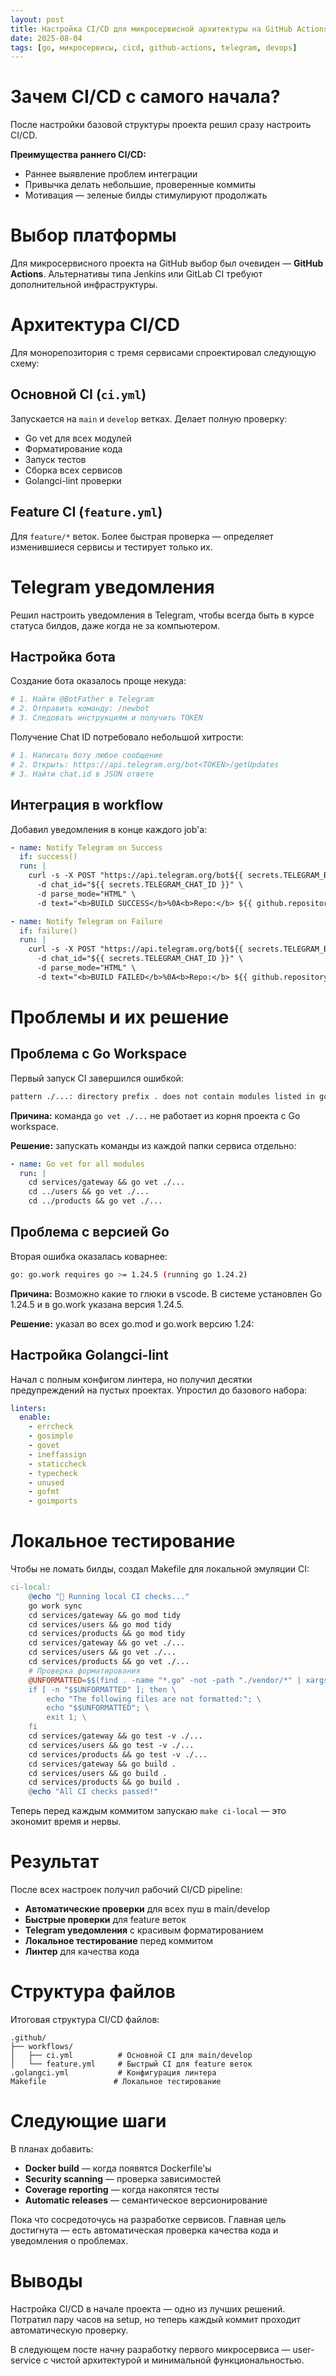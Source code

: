 ```yaml
---
layout: post
title: Настройка CI/CD для микросервисной архитектуры на GitHub Actions
date: 2025-08-04
tags: [go, микросервисы, cicd, github-actions, telegram, devops]
---
```


# Зачем CI/CD с самого начала?

После настройки базовой структуры проекта решил сразу настроить CI/CD.

**Преимущества раннего CI/CD:**

- Раннее выявление проблем интеграции
- Привычка делать небольшие, проверенные коммиты
- Мотивация — зеленые билды стимулируют продолжать

# Выбор платформы

Для микросервисного проекта на GitHub выбор был очевиден — **GitHub Actions**. Альтернативы типа Jenkins или GitLab CI требуют дополнительной инфраструктуры.

# Архитектура CI/CD

Для монорепозитория с тремя сервисами спроектировал следующую схему:

## Основной CI (`ci.yml`)

Запускается на `main` и `develop` ветках. Делает полную проверку:

- Go vet для всех модулей
- Форматирование кода
- Запуск тестов
- Сборка всех сервисов
- Golangci-lint проверки

## Feature CI (`feature.yml`)

Для `feature/*` веток. Более быстрая проверка — определяет изменившиеся сервисы и тестирует только их.

# Telegram уведомления

Решил настроить уведомления в Telegram, чтобы всегда быть в курсе статуса билдов, даже когда не за компьютером.

## Настройка бота

Создание бота оказалось проще некуда:

```bash
# 1. Найти @BotFather в Telegram
# 2. Отправить команду: /newbot
# 3. Следовать инструкциям и получить TOKEN
```

Получение Chat ID потребовало небольшой хитрости:

```bash
# 1. Написать боту любое сообщение
# 2. Открыть: https://api.telegram.org/bot<TOKEN>/getUpdates
# 3. Найти chat.id в JSON ответе
```

## Интеграция в workflow

Добавил уведомления в конце каждого job'а:

```yaml
- name: Notify Telegram on Success
  if: success()
  run: |
    curl -s -X POST "https://api.telegram.org/bot${{ secrets.TELEGRAM_BOT_TOKEN }}/sendMessage" \
      -d chat_id="${{ secrets.TELEGRAM_CHAT_ID }}" \
      -d parse_mode="HTML" \
      -d text="<b>BUILD SUCCESS</b>%0A<b>Repo:</b> ${{ github.repository }}%0A<b>Branch:</b> ${{ github.ref_name }}%0A<b>Author:</b> ${{ github.actor }}"

- name: Notify Telegram on Failure
  if: failure()
  run: |
    curl -s -X POST "https://api.telegram.org/bot${{ secrets.TELEGRAM_BOT_TOKEN }}/sendMessage" \
      -d chat_id="${{ secrets.TELEGRAM_CHAT_ID }}" \
      -d parse_mode="HTML" \
      -d text="<b>BUILD FAILED</b>%0A<b>Repo:</b> ${{ github.repository }}%0A<b>Branch:</b> ${{ github.ref_name }}%0A<b>Job:</b> ${{ github.server_url }}/${{ github.repository }}/actions/runs/${{ github.run_id }}"
```

# Проблемы и их решение

## Проблема с Go Workspace

Первый запуск CI завершился ошибкой:

```bash
pattern ./...: directory prefix . does not contain modules listed in go.work or their selected dependencies
```

**Причина:** команда `go vet ./...` не работает из корня проекта с Go workspace.

**Решение:** запускать команды из каждой папки сервиса отдельно:

```yaml
- name: Go vet for all modules
  run: |
    cd services/gateway && go vet ./...
    cd ../users && go vet ./...
    cd ../products && go vet ./...
```

## Проблема с версией Go

Вторая ошибка оказалась коварнее:

```bash
go: go.work requires go >= 1.24.5 (running go 1.24.2)
```

**Причина:** Возможно какие то глюки в vscode. В системе установлен Go 1.24.5 и в go.work указана версия 1.24.5.

**Решение:** указал во всех go.mod и go.work версию 1.24:

## Настройка Golangci-lint

Начал с полным конфигом линтера, но получил десятки предупреждений на пустых проектах. Упростил до базового набора:

```yaml
linters:
  enable:
    - errcheck
    - gosimple
    - govet
    - ineffassign
    - staticcheck
    - typecheck
    - unused
    - gofmt
    - goimports
```

# Локальное тестирование

Чтобы не ломать билды, создал Makefile для локальной эмуляции CI:

```makefile
ci-local:
	@echo "🔄 Running local CI checks..."
	go work sync
	cd services/gateway && go mod tidy
	cd services/users && go mod tidy
	cd services/products && go mod tidy
	cd services/gateway && go vet ./...
	cd services/users && go vet ./...
	cd services/products && go vet ./...
	# Проверка форматирования
	@UNFORMATTED=$$(find . -name "*.go" -not -path "./vendor/*" | xargs gofmt -s -l); \
	if [ -n "$$UNFORMATTED" ]; then \
		echo "The following files are not formatted:"; \
		echo "$$UNFORMATTED"; \
		exit 1; \
	fi
	cd services/gateway && go test -v ./...
	cd services/users && go test -v ./...
	cd services/products && go test -v ./...
	cd services/gateway && go build .
	cd services/users && go build .
	cd services/products && go build .
	@echo "All CI checks passed!"
```

Теперь перед каждым коммитом запускаю `make ci-local` — это экономит время и нервы.

# Результат

После всех настроек получил рабочий CI/CD pipeline:

- **Автоматические проверки** для всех пуш в main/develop
- **Быстрые проверки** для feature веток
- **Telegram уведомления** с красивым форматированием
- **Локальное тестирование** перед коммитом
- **Линтер** для качества кода

# Структура файлов

Итоговая структура CI/CD файлов:

```
.github/
├── workflows/
│   ├── ci.yml          # Основной CI для main/develop
│   └── feature.yml     # Быстрый CI для feature веток
.golangci.yml           # Конфигурация линтера
Makefile               # Локальное тестирование
```

# Следующие шаги

В планах добавить:

- **Docker build** — когда появятся Dockerfile'ы
- **Security scanning** — проверка зависимостей
- **Coverage reporting** — когда накопятся тесты
- **Automatic releases** — семантическое версионирование

Пока что сосредоточусь на разработке сервисов. Главная цель достигнута — есть автоматическая проверка качества кода и уведомления о проблемах.

# Выводы

Настройка CI/CD в начале проекта — одно из лучших решений. Потратил пару часов на setup, но теперь каждый коммит проходит автоматическую проверку.

В следующем посте начну разработку первого микросервиса — user-service с чистой архитектурой и минимальной функциональностью.

